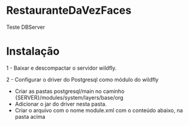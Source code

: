 # RestauranteDaVezFaces
Teste DBServer

# Instalação

1 - Baixar e descompactar o servidor wildfly.

2 - Configurar o driver do Postgresql como módulo do wildfly
- Criar as pastas postgresql/main no caminho {SERVER}/modules/system/layers/base/org 
- Adicionar o jar do driver nesta pasta.
- Criar o arquivo com o nome module.xml com o conteúdo abaixo, na pasta acima

<code>
<?xml version="1.0" encoding="UTF-8"?>
<module name="org.postgresql" xmlns="urn:jboss:module:1.3">
  <resources>
    <resource-root path="postgresql.jar"/>
  </resources>
  <dependencies>
    <module name="javax.api"/>
    <module name="javax.transaction.api"/>
  </dependencies>
</module>
</code>
